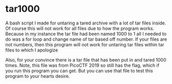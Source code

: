 # tar1000
A bash script I made for untaring a tared archive with a lot of tar files inside.
Of course this will not work for all files due to how the program works. Because in my instance the tar file had been named 1000 to 1 all I needed to do was a  for loop and change name of tar based off number. If your files are not numbers, then this program will not work for untaring tar files within tar files to which I apologize

Also, for your convince there is a tar file that has been put in and tared 1000 times. Note, this file was from PicoCTF 2019 so still has the flag, which if you run this program you can get. But you can use that file to test this program to your hearts desire. 
